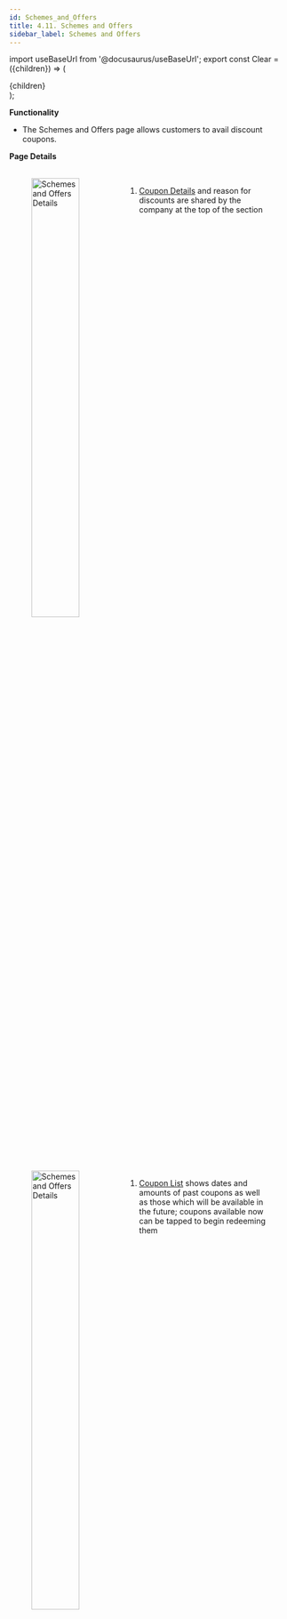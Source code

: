 ```yaml
---
id: Schemes_and_Offers
title: 4.11. Schemes and Offers
sidebar_label: Schemes and Offers
---
```


import useBaseUrl from '@docusaurus/useBaseUrl';
export const Clear = ({children}) => (
  <div
    style={{ 
         display: 'table',
    }}>
    {children}
  </div>
);

**Functionality**
* The Schemes and Offers page allows customers to avail discount coupons.


**Page Details**

<figure><br clear="right"/>
<img align="left" src={useBaseUrl("img/scrnshts/4.11_1_SchemesAndOffer.png")} alt="Schemes and Offers Details" width="45%"/>
<Clear>

1.  <u>Coupon Details</u> and reason for discounts are shared by the company at the top of the section

</Clear>
<br clear="both"/></figure>
<figure><br clear="right"/>
<img align="left" src={useBaseUrl("img/scrnshts/4.11_2_SchemesAndOffer.png")} alt="Schemes and Offers Details" width="45%"/>
<Clear>

1.  <u>Coupon List</u> shows dates and amounts of past coupons as well as those which will be available in the future; coupons available now can be tapped to begin redeeming them

</Clear>
<br clear="both"/></figure>

<!-- ![Schemes and Offers Details](./assets/4.20_SchmsAndOffrs.png) -->